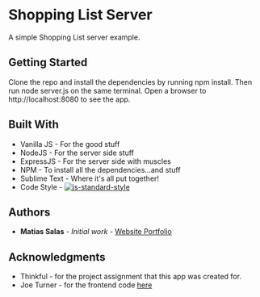 # Shopping List Server

A simple Shopping List server example.

## Getting Started

Clone the repo and install the dependencies by running npm install. Then run node server.js on the same terminal.  Open a browser to http://localhost:8080 to see the app.

## Built With

* Vanilla JS - For the good stuff
* NodeJS - For the server side stuff
* ExpressJS - For the server side with muscles
* NPM - To install all the dependencies...and stuff
* Sublime Text - Where it's all put together!
* Code Style - [![js-standard-style](https://img.shields.io/badge/code%20style-standard-brightgreen.svg)](http://standardjs.com/)
 

## Authors

* **Matias Salas** - *Initial work* - [Website Portfolio](http://www.matiasis.me)

## Acknowledgments

* Thinkful - for the project assignment that this app was created for.
* Joe Turner - for the frontend code [here](https://gist.github.com/oampo/ea1e8e31ce4fe641af44)



